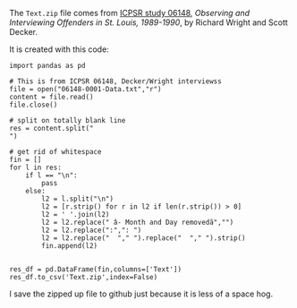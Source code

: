 The `Text.zip` file comes from [ICPSR study 06148](https://www.icpsr.umich.edu/web/NACJD/studies/6148), *Observing and Interviewing Offenders in St. Louis, 1989-1990*, by Richard Wright and Scott Decker.

It is created with this code:

    import pandas as pd
    
    # This is from ICPSR 06148, Decker/Wright interviewss
    file = open("06148-0001-Data.txt","r")
    content = file.read()
    file.close()
    
    # split on totally blank line
    res = content.split("                                                                               ")
    
    # get rid of whitespace
    fin = []
    for l in res:
        if l == "\n":
            pass
        else:
            l2 = l.split("\n")
            l2 = [r.strip() for r in l2 if len(r.strip()) > 0]
            l2 = ' '.join(l2)
            l2 = l2.replace(" â- Month and Day removedã","")
            l2 = l2.replace(":",": ")
            l2 = l2.replace("  "," ").replace("  "," ").strip()
            fin.append(l2)
    
    
    res_df = pd.DataFrame(fin,columns=['Text'])
    res_df.to_csv('Text.zip',index=False)

I save the zipped up file to github just because it is less of a space hog.